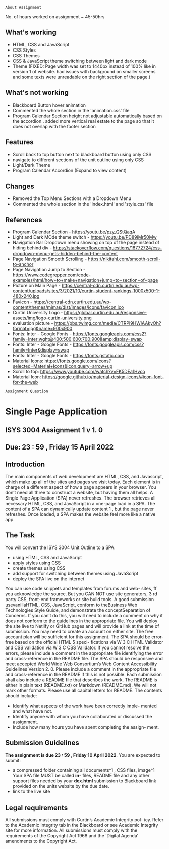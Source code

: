 ```
About Assignment
```
No. of hours worked on assignment ~ 45-50hrs

## What's working
- HTML, CSS and JavaScript
- CSS Styles
-  CSS Themes
- CSS & JavaScript theme switching between light and dark mode
- Theme (FIXED: Page width was set to 1440px instead of 100% like in version 1 of website. 
had issues with background on smaller screens and some texts were unreadable on the right section of the page.)

## What's not working
- Blackboard Button hover animation 
- Commented the whole section in the 'animation.css' file
- Program Calendar Section height not adjustable automatically based on the accordion.. added more vertical real estate to the page so that it does not overlap with the footer section

## Features
- Scroll back to top button next to blackboard button using only CSS
- navigate to different sections of the unit outline using only CSS
- Light/Dark Theme
- Program Calendar Accordion (Expand to view content)

## Changes

- Removed the Top Menu Sections with a Dropdown Menu 
- Commented the whole section in the 'index.html' and 'style.css' file

## References
- Program Calendar Section - https://youtu.be/pzy_QStQaqA
- Light and Dark MOde theme switch - https://youtu.be/PD89iMr50Mw
- Navigation Bar Dropdown menu showing on top of the page instead of hiding behind div - https://stackoverflow.com/questions/18772724/css-dropdown-menu-gets-hidden-behind-the-content
- Page Navigation Smooth Scrolling - https://nikitahl.com/smooth-scroll-to-anchor
- Page Navigation Jump to Section - https://www.codegrepper.com/code-examples/html/how+to+make+navigation+jump+to+section+of+page
- Picture on Main Page - https://central-cdn.curtin.edu.au/wp-content/uploads/sites/3/2021/10/curtin-student-rankings-1000x500-1-480x240.jpg
- Favicon - https://central-cdn.curtin.edu.au/wp-content/themes/mimas/dist/images/icons/favicon.ico
- Curtin University Logo - https://global.curtin.edu.au/responsive-assets/img/logo-curtin-university.png 
- evaluation picture - https://pbs.twimg.com/media/CTRPI9HWIAAkyOh?format=jpg&name=900x900
- Fonts: Inter - Google Fonts - https://fonts.googleapis.com/css2?family=Inter:wght@400;500;600;700;900&amp;display=swap
- Fonts: Inter - Google Fonts - https://fonts.googleapis.com/css?family=Inter&display=swap
- Fonts: Inter - Google Fonts - https://fonts.gstatic.com
- Material Icons: https://fonts.google.com/icons?selected=Material+Icons&icon.query=arrow+up
- Scroll to top: https://www.youtube.com/watch?v=FK5DEa1Hvco
- Material Icon: https://google.github.io/material-design-icons/#icon-font-for-the-web



```
Assignment Question
```

# Single Page Application

## ISYS 3004 Assignment 1 v 1. 0

## Due: 23 : 59 , Friday 15 April 2022

## Introduction

The main components of web development are HTML, CSS, and
Javascript, which make up all of the sites and pages we visit today.
Each element is in charge of a different aspect of how a page appears
in your browser. You don’t need all three to construct a website, but
having them all helps.
A Single Page Application (SPA) never refreshes. The browser
retrieves all necessary HTML, CSS, and JavaScript in a one-page load
in a SPA. The content of a SPA can dynamically update content 1 , but
the page never refreshes. Once loaded, a SPA makes the website feel
more like a native app.

## The Task

You will convert the ISYS 3004 Unit Outline to a SPA.

- using HTML, CSS and JavaScript
- apply styles using CSS
- create themes using CSS
- add support for switching between themes using JavaScript
- deploy the SPA live on the internet

You can use code snippets and templates from forums and web-
sites, ff you acknowledge the source. But you CAN NOT use site
generators, 3 rd party CSS, front-end frameworks or site build tools.
A good submission usevanillaHTML, CSS, JavaScript, conform
to theBusiness Web Technologies Style Guide, and demonstrate the
conceptSeparation of Concerns. If you can’t do this, you will need to
include a comment on why it does not conform to the guidelines in
the appropriate file.
You will deploy the site live to Netlify or GitHub pages and will
provide a link at the time of submission. You may need to create an
account on either site. The free account plan will be sufficient for this
assignment.
The SPA should be error-free based on the official HTML 5 speci-
fications via W 3 C HTML Validator and CSS validation via W 3 C CSS
Validator. If you cannot resolve the errors, please include a comment
in the appropriate file identifying the error and cross-reference in the
README file.
The SPA should be responsive and meet accepted World Wide
Web Consortium’s Web Content Accessibility Guidelines Version 2. 0.
Please include a comment in the appropriate file and cross-reference
in the README if this is not possible.
Each submission shall also include a README file that describes
the work. The README is either in plain text (README.txt) or
Markdown (README.md). We will not mark other formats. Please
use all capital letters for README. The contents should include:

- Identify what aspects of the work have been correctly imple-
    mented and what have not.
- Identify anyone with whom you have collaborated or discussed
    the assignment.
- Include how many hours you have spent completing the assign-
    ment.

## Submission Guidelines

**The assignment is due 23 : 59 , Friday 10 April 2022**. You are expected
to submit:

- a compressed folder containing all documents^1 , CSS files, image^1 Your SPA file MUST be called **in-**
    files, README file and any other support files needed by your **dex.html**
    submission to Blackboard link provided on the units website by
    the due date.
- link to the live site

## Legal requirements

All submissions must comply with Curtin’s Academic Integrity pol-
icy. Refer to the Academic Integrity tab in the Blackboard or see
Academic Integrity site for more information. All submissions must
comply with the requirements of the Copyright Act 1968 and the
’Digital Agenda’ amendments to the Copyright Act.




